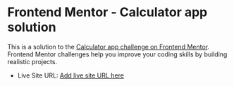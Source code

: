 # Frontend Mentor - Calculator app solution

This is a solution to the [Calculator app challenge on Frontend Mentor](https://www.frontendmentor.io/challenges/calculator-app-9lteq5N29). Frontend Mentor challenges help you improve your coding skills by building realistic projects. 

- Live Site URL: [Add live site URL here](https://matiasberrueta.github.io/fem-calculator-app/)
